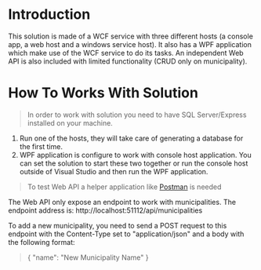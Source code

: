 # Introduction
This solution is made of a WCF service with three different hosts (a console app, a web host and a windows service host). It also has a WPF application which make use of the WCF service to do its tasks.
An independent Web API is also included with limited functionality (CRUD only on municipality).

# How To Works With Solution
> In order to work with solution you need to have SQL Server/Express installed on your machine.

  1. Run one of the hosts, they will take care of generating a database for the first time.
  2. WPF application is configure to work with console host application. You can set the solution to start these two together or run the console host outside of Visual Studio and then run the WPF application.
  
> To test Web API a helper application like [Postman](https://www.postman.com/downloads/) is needed

The Web API only expose an endpoint to work with municipalities.
The endpoint address is:
http://localhost:51112/api/municipalities

To add a new municipality, you need to send a POST request to this endpoint with the Content-Type set to "application/json" and a body with the following format:
> {
>    "name": "New Municipality Name"
> }
